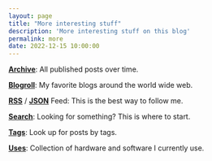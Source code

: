 ```yaml
---
layout: page
title: "More interesting stuff"
description: 'More interesting stuff on this blog'
permalink: more
date: 2022-12-15 10:00:00
---
```




[**Archive**](/archive/): All published posts over time.

[**Blogroll**](/blogroll/): My favorite blogs around the world wide web.

[**RSS**](/feed.xml) / [**JSON**](/feed.json) Feed: This is the best way to follow me.

[**Search**](/search/): Looking for something? This is where to start.

[**Tags**](/tags/): Look up for posts by tags.

[**Uses**](/uses/): Collection of hardware and software I currently use.

